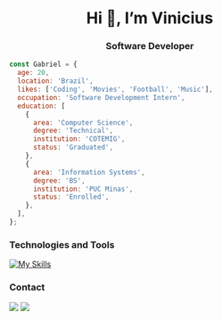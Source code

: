 <h1 align="center">Hi 👋, I’m Vinicius</h1>
<h3 align="center">Software Developer</h3>

```js
const Gabriel = {
  age: 20,
  location: 'Brazil',
  likes: ['Coding', 'Movies', 'Football', 'Music'],
  occupation: 'Software Development Intern',
  education: [
    {
      area: 'Computer Science',
      degree: 'Technical',
      institution: 'COTEMIG',
      status: 'Graduated',
    },
    {
      area: 'Information Systems',
      degree: 'BS',
      institution: 'PUC Minas',
      status: 'Enrolled',
    },
  ],
};
```

### Technologies and Tools

[![My Skills](https://skillicons.dev/icons?i=js,react,PHP,css,html,c#,git)](https://skillicons.dev)


### Contact
<p>
<a href="[https://www.linkedin.com/in/vinicius-assis-lima](https://www.linkedin.com/in/gabriel-amorim-b32b26204/)" target="_blank"><img src="https://img.shields.io/badge/-LinkedIn-%230077B5?style=for-the-badge&logo=linkedin&logoColor=white" target="_blank"></a>
<a href = "mailto:mrgconta@gmail.com"><img src="https://img.shields.io/badge/-Gmail-%23333?style=for-the-badge&logo=gmail&logoColor=white" target="_blank"></a>

</p>
